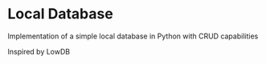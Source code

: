 # Local Database


Implementation of a simple local database in Python with
CRUD capabilities

Inspired by LowDB